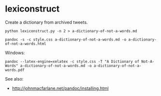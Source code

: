 lexiconstruct
=============

Create a dictionary from archived tweets.

    python lexiconstruct.py -n 2 > a-dictionary-of-not-a-words.md

    pandoc -s -c style.css a-dictionary-of-not-a-words.md -o a-dictionary-of-not-a-words.html

Windows:

    pandoc --latex-engine=xelatex -c style.css -T "A Dictionary of Not-A-Words" a-dictionary-of-not-a-words.md -o a-dictionary-of-not-a-words.pdf

See also:

 * http://johnmacfarlane.net/pandoc/installing.html
